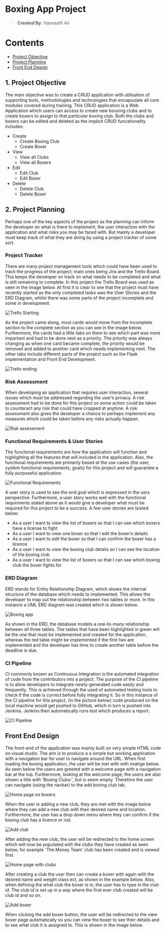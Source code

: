 # Boxing App Project
> **Created By:** Hasnaath Ali

# Contents
* [ Project Objective ](#obj)
* [ Project Planning ](#plans)
* [ Front End Design ](#FED)


<a name="obj"></a>
## 1. Project Objective
The main objective was to create a CRUD application with utilisation of supporting tools,
methodologies and technologies that encapsulate all core modules covered during training.
This CRUD application is a Web Application which users can access to create new booxing 
clubs and to create boxers to assign to that particular boxing club. Both the clubs 
and boxers can be edited and deleted as the implicit CRUD funcationality includes:
* Create
  - Create Boxing Club
  - Create Boxer
* View
  - View all Clubs
  - View all Boxers
* Edit
  - Edit Club
  - Edit Boxer
* Delete
  - Delete Club
  - Delete Boxer


<a name="plans"></a>
## 2. Project Planning
Perhaps one of the key aspects of the project as the planning can inform the developer on 
what is there to implement, the user interaction with the application and what risks you may 
be faced with. But mainly a developer must keep track of what they are doing by using a 
project tracker of some sort.

### Project Tracker ###
There are many project management tools which could have been used to track the progress of 
the project; main ones being Jira and the Trello Board. This keeps the developer on track on
what needs to be completed and what is still remaining to complete. In this project the Trello
Board was used as seen in the image below.
At first it is clear to see that the project must have recently started as the only completed
tasks was the User Stories and the ERD Diagram, whilst there was some parts of the project incomplete
and some in development.

![Trello Starting](https://user-images.githubusercontent.com/101266487/162585058-c3a0d40e-779b-4ad8-a1b8-36366821c517.JPG)

As the project came along, most cards would move from the incomplete section to the complete 
section as you can see in the image below. Furthermore, the cards had a little tabs on them to 
see which part was more important and had to be done next as a priority. The priority was always 
changing as when one card became complete, the priority would be removed and added to another
card which needs implementing next. The other tabs include different parts of the project such 
as the Flask implementation and Front End Development.  

![Trello ending](https://user-images.githubusercontent.com/101266487/162585605-2d1d1738-fb4c-4225-ade4-65719638f77a.JPG)


### Risk Assessment ###
When developing an application that requires user interaction, several issues which must be
addressed regarding the user’s privacy. A risk assessment had to be done for this project so 
some action could be taken to counteract any risk that could have cropped at anytime. A risk 
assessment also gives the developer a chance to perhaps implement any measures which could be taken 
before any risks actually happen. 

![Risk assessment](https://user-images.githubusercontent.com/101266487/162586275-08f76a48-6d44-4bb8-be71-ed8d10db2ec0.JPG)


### Functional Requirements & User Stories ###
The functional requirements are how the application will function and highlighting all the 
features that will included in the application. Also, the functional requirements are primarily 
based at the use cases (the user, system functional requirements, goals) for this project and will 
guarantee a fully purposeful application.

![Functional Requirements](https://user-images.githubusercontent.com/101266487/162586823-75b3b98c-d6a1-45f8-8836-11cc63df8fcd.JPG)

A user story is used to see the end goal which is expressed in the uers perspective. Furthermore, a user
story works well with the functional requirments stated above as it would give a developer what
must be required for this project to be a success. A few user stories are lsisted below:
-	As a user I want to view the list of boxers so that I can see which boxers have a license to fight
-	As a user I want to view one boxer so that I edit the boxer’s details
-	As a user I want to edit the boxer so that I can confirm the boxer has a licence
-	As a user I want to view the boxing club details so I can see the location of the boxing club
-	As a user I want to view the list of boxers so that I can see which boxing club the boxer fights for


### ERD Diagram ###
ERD stands for Entity Relationship Diagram, which shows the internal structure of the database which
needs to implemented. This allows the developer to map out the relationship between two tables or more.
In this instance a UML ERD diagram was created which is shown below.

![Boxing app](https://user-images.githubusercontent.com/101266487/162588062-25114e64-a38d-44a4-b3e2-3c833e5368a7.jpg)

As shown in the ERD, the database models a one-to-many relationship between all three tables. The 
tables that have been highlighted in green will be the one that must be implemented and created for 
the applicaiton, whereas the red table might be implemented if the first two are implemented and the 
developer has time to create another table before the deadline is due.


### CI Pipeline ###
CI commonly known as Continuous Integration is the automated integration of code from the contributors 
into a project. The purpose of the CI pipeline is to allow developers to integrate newly-generated 
code easily and frequently. This is achieved through the used of automated testing tools to check 
if the code is correct before fully integrating it. 
So in this instance of the CI pipeline for this project, (in the picture below) code produced on 
the local machine would get pushed to GitHub, which in turn is pushed into Jenkins. Jenkins then
automatically runs test which produces a report.

![CI Pipeline](https://user-images.githubusercontent.com/101266487/162598121-d9b4eeb3-7abf-4b36-8e67-4458ab18e01a.jpg)


<a name="FED"></a>
## Front End Design
The front-end of the application was mainly built on very simple HTML code on visual studio. 
The aim is to produce a a simple but working application with a navigation bar for user to navigate 
around the URL. When first loading the boxing application, the user will be met with with imahge below. 
As seen below the users are greeted with a welcome page with a navigation bar at the top. 
Furthermore, looking at the welcome page; the users are also shown a title with 'Boxing Clubs:',
but is seem empty. Therefore the user can navigate (using the navbar) to the add boxing club tab.

![Home page no boxers](https://user-images.githubusercontent.com/101266487/162627545-ba59701a-f158-48e3-8374-6c00479dc215.JPG)

When the user is adding a new club, they are met with the image below where they can add a new club 
with their desired name and location. Furthermore, the user has a drop down menu where they can confirm 
if the boxing club has a licence or not.

![Add club](https://user-images.githubusercontent.com/101266487/162627668-12b03542-8b91-4afc-bf63-8923fe44cc2b.JPG)

After adding the new club, the user will be redirected to the home screen which will now be populated
with the clubs they have created as seen below, for example 'The Money Team' club has been created 
and is viewed first.

![Home page with clubs](https://user-images.githubusercontent.com/101266487/162627747-cb296575-1b5c-49e4-b9f6-ea02406d4dbe.JPG)

After creating a club the user then can create a boxer with again with the desired name and 
weight class ect, as shown in the example below. Also, when defining the what club the boxer is
in, the user has to type in the club id. The club id is set up in a way where the first ever club 
created will be club id and so on.

![Add boxer](https://user-images.githubusercontent.com/101266487/162628130-e453caa5-cfde-42ca-8191-105e04ed50f2.JPG)

When clicking the add boxer button, the user will be redirected to the view boxer page automatically
so you can view the boxer to see their details and to see what club it is assigned to. This is shown 
in the image below.







